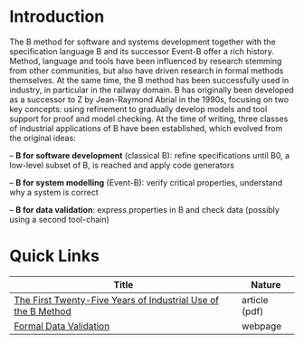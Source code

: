 # Introduction

The B method for software and systems development together with the specification language B and its successor Event-B offer a rich history. Method, language and tools have been influenced by research stemming from other communities, but also have driven research in formal methods themselves. At the same time, the B method has been successfully used in industry, in particular in the railway domain.
B has originally been developed as a successor to Z by Jean-Raymond Abrial in the 1990s, focusing on two key concepts: using refinement to gradually develop models and tool support for proof and model checking. At the time of writing, three classes of industrial applications of B have been established, which evolved from the original ideas:

– **B for software development** (classical B): refine specifications until B0, a low-level subset of B, is reached and apply code generators

– **B for system modelling** (Event-B): verify critical properties, understand why a system is correct

– **B for data validation**: express properties in B and check data (possibly using a second tool-chain)


# Quick Links

| Title | Nature |
|-------|--------|
| [The First Twenty-Five Years of Industrial Use of the B Method](docs/pdfs/the-first-25-years-of-industrial-use-of-the-B-method.pdf) | article (pdf) |
| [Formal Data Validation](https://www.clearsy.com/en/offers/formal-data-validation-tool/) | webpage |
